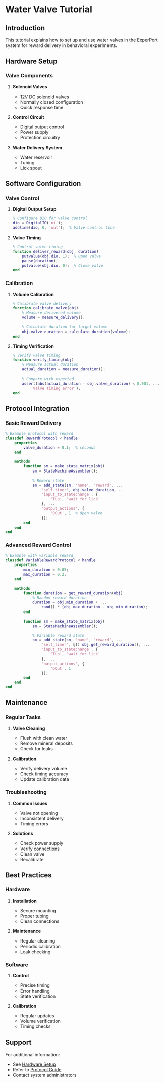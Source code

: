 # Water Valve Tutorial

## Introduction

This tutorial explains how to set up and use water valves in the ExperPort system for reward delivery in behavioral experiments.

## Hardware Setup

### Valve Components

1. **Solenoid Valves**
   - 12V DC solenoid valves
   - Normally closed configuration
   - Quick response time

2. **Control Circuit**
   - Digital output control
   - Power supply
   - Protection circuitry

3. **Water Delivery System**
   - Water reservoir
   - Tubing
   - Lick spout

## Software Configuration

### Valve Control

1. **Digital Output Setup**

   ```matlab
   % Configure DIO for valve control
   dio = DigitalIO('ni');
   addline(dio, 0, 'out');  % Valve control line
   ```

2. **Valve Timing**

   ```matlab
   % Control valve timing
   function deliver_reward(obj, duration)
       putvalue(obj.dio, 1);  % Open valve
       pause(duration);
       putvalue(obj.dio, 0);  % Close valve
   end
   ```

### Calibration

1. **Volume Calibration**

   ```matlab
   % Calibrate valve delivery
   function calibrate_valve(obj)
       % Measure delivered volume
       volume = measure_delivery();
       
       % Calculate duration for target volume
       obj.valve_duration = calculate_duration(volume);
   end
   ```

2. **Timing Verification**

   ```matlab
   % Verify valve timing
   function verify_timing(obj)
       % Measure actual duration
       actual_duration = measure_duration();
       
       % Compare with expected
       assert(abs(actual_duration - obj.valve_duration) < 0.001, ...
           'Valve timing error');
   end
   ```

## Protocol Integration

### Basic Reward Delivery

```matlab
% Example protocol with reward
classdef RewardProtocol < handle
    properties
        valve_duration = 0.1;  % seconds
    end
    
    methods
        function sm = make_state_matrix(obj)
            sm = StateMachineAssembler();
            
            % Reward state
            sm = add_state(sm, 'name', 'reward', ...
                'self_timer', obj.valve_duration, ...
                'input_to_statechange', {
                    'Tup', 'wait_for_lick'
                }, ...
                'output_actions', {
                    'DOut', 1  % Open valve
                });
        end
    end
end
```

### Advanced Reward Control

```matlab
% Example with variable reward
classdef VariableRewardProtocol < handle
    properties
        min_duration = 0.05;
        max_duration = 0.2;
    end
    
    methods
        function duration = get_reward_duration(obj)
            % Random reward duration
            duration = obj.min_duration + ...
                rand() * (obj.max_duration - obj.min_duration);
        end
        
        function sm = make_state_matrix(obj)
            sm = StateMachineAssembler();
            
            % Variable reward state
            sm = add_state(sm, 'name', 'reward', ...
                'self_timer', @() obj.get_reward_duration(), ...
                'input_to_statechange', {
                    'Tup', 'wait_for_lick'
                }, ...
                'output_actions', {
                    'DOut', 1
                });
        end
    end
end
```

## Maintenance

### Regular Tasks

1. **Valve Cleaning**
   - Flush with clean water
   - Remove mineral deposits
   - Check for leaks

2. **Calibration**
   - Verify delivery volume
   - Check timing accuracy
   - Update calibration data

### Troubleshooting

1. **Common Issues**
   - Valve not opening
   - Inconsistent delivery
   - Timing errors

2. **Solutions**
   - Check power supply
   - Verify connections
   - Clean valve
   - Recalibrate

## Best Practices

### Hardware

1. **Installation**
   - Secure mounting
   - Proper tubing
   - Clean connections

2. **Maintenance**
   - Regular cleaning
   - Periodic calibration
   - Leak checking

### Software

1. **Control**
   - Precise timing
   - Error handling
   - State verification

2. **Calibration**
   - Regular updates
   - Volume verification
   - Timing checks

## Support

For additional information:

- See [Hardware Setup](../hardware/)
- Refer to [Protocol Guide](protocol-writers-guide.md)
- Contact system administrators

